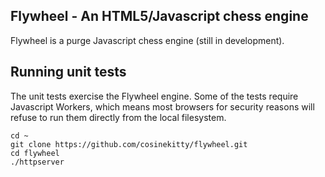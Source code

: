 ## Flywheel - An HTML5/Javascript chess engine

Flywheel is a purge Javascript chess engine (still in development).

## Running unit tests

The unit tests exercise the Flywheel engine.  Some of the tests require Javascript Workers, which means most browsers  for security reasons will refuse to run them directly from the local filesystem. 

````
cd ~
git clone https://github.com/cosinekitty/flywheel.git
cd flywheel
./httpserver
````
